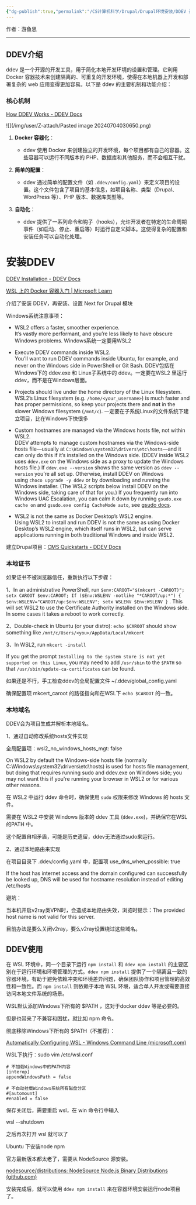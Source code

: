 ```yaml
---
{"dg-publish":true,"permalink":"/CS计算机科学/Drupal/Drupal环境安装/DDEV 开发环境/","noteIcon":"","created":"2024-08-28T17:25:51.000+08:00","updated":"2024-07-05T17:18:50.000+08:00"}
---
```



作者：游鱼思

---
## DDEV介绍

ddev 是一个开源的开发工具，用于简化本地开发环境的设置和管理。它利用 Docker 容器技术来创建隔离的、可重复的开发环境，使得在本地机器上开发和部署复杂的 web 应用变得更加容易。以下是 ddev 的主要机制和功能介绍：

### 核心机制

[How DDEV Works - DDEV Docs](https://ddev.readthedocs.io/en/stable/users/usage/architecture/#container-architecture)

![](/img/user/Z-attach/Pasted image 20240704030650.png)

1. **Docker 容器化**：
    
    - ddev 使用 Docker 来创建独立的开发环境，每个项目都有自己的容器。这些容器可以运行不同版本的 PHP、数据库和其他服务，而不会相互干扰。
2. **简单的配置**：
    
    - ddev 通过简单的配置文件（如 `.ddev/config.yaml`）来定义项目的设置。这个文件包含了项目的基本信息，如项目名称、类型（Drupal、WordPress 等）、PHP 版本、数据库类型等。
3. **自动化**：
    
    - ddev 提供了一系列命令和钩子（hooks），允许开发者在特定的生命周期事件（如启动、停止、重启等）时运行自定义脚本。这使得复杂的配置和安装任务可以自动化处理。

# 安装DDEV

[DDEV Installation - DDEV Docs](https://ddev.readthedocs.io/en/stable/users/install/ddev-installation/)

[WSL 上的 Docker 容器入门 | Microsoft Learn](https://learn.microsoft.com/zh-cn/windows/wsl/tutorials/wsl-containers)

介绍了安装 DDEV，再安装、设置 Next for Drupal 模块

Windows系统注意事项：

- WSL2 offers a faster, smoother experience.  
    It’s vastly more performant, and you’re less likely to have obscure Windows problems.
    Windows系统一定要用WSL2

- Execute DDEV commands inside WSL2.  
    You’ll want to run DDEV commands inside Ubuntu, for example, and never on the Windows side in PowerShell or Git Bash.
    DDEV包括在Windows下的 ddev.exe 和 Linux子系统中的 ddev。一定要在WSL2 里运行 ddev，而不是在Windows层面。
    
- Projects should live under the home directory of the Linux filesystem.  
    WSL2’s Linux filesystem (e.g. `/home/<your_username>`) is much faster and has proper permissions, so keep your projects there and **not** in the slower Windows filesystem (`/mnt/c`).
    一定要在子系统Linux的文件系统下建立项目，比在Windows下快很多
    
- Custom hostnames are managed via the Windows hosts file, not within WSL2.  
    DDEV attempts to manage custom hostnames via the Windows-side hosts file—usually at `C:\Windows\system32\drivers\etc\hosts`—and it can only do this if it’s installed on the Windows side. (DDEV inside WSL2 uses `ddev.exe` on the Windows side as a proxy to update the Windows hosts file.) If `ddev.exe --version` shows the same version as `ddev --version` you’re all set up. Otherwise, install DDEV on Windows using `choco upgrade -y ddev` or by downloading and running the Windows installer. (The WSL2 scripts below install DDEV on the Windows side, taking care of that for you.) If you frequently run into Windows UAC Escalation, you can calm it down by running `gsudo.exe cache on` and `gsudo.exe config CacheMode auto`, see [gsudo docs](https://github.com/gerardog/gsudo#credentials-cache).
    
- WSL2 is not the same as Docker Desktop’s WSL2 engine.  
    Using WSL2 to install and run DDEV is not the same as using Docker Desktop’s WSL2 engine, which itself runs in WSL2, but can serve applications running in both traditional Windows and inside WSL2.

建立Drupal项目：[CMS Quickstarts - DDEV Docs](https://ddev.readthedocs.io/en/stable/users/quickstart/#drupal)

### 本地证书

如果证书不被浏览器信任，重新执行以下步骤：

1、In an administrative PowerShell, run `$env:CAROOT="$(mkcert -CAROOT)"; setx CAROOT $env:CAROOT; If ($Env:WSLENV -notlike "*CAROOT/up:*") { $env:WSLENV="CAROOT/up:$env:WSLENV"; setx WSLENV $Env:WSLENV }`   . This will set WSL2 to use the Certificate Authority installed on the Windows side. In some cases it takes a reboot to work correctly.

2、Double-check in Ubuntu (or your distro): `echo $CAROOT` should show something like `/mnt/c/Users/<you>/AppData/Local/mkcert`

3、In WSL2, run `mkcert -install`

If you get the prompt `Installing to the system store is not yet supported on this Linux`, you may need to add `/usr/sbin` to the `$PATH` so that `/usr/sbin/update-ca-certificates` can be found.

如果还是不行，手工检查ddev的全局配置文件  ~/.ddev/global_config.yaml

确保配置项 mkcert_caroot 的路径指向和在WSL下 `echo $CAROOT` 的一致。

### 本地域名

DDEV会为项目生成并解析本地域名。

1、通过自动修改系统hosts文件实现

全局配置项：wsl2_no_windows_hosts_mgt: false

On WSL2 by default the Windows-side hosts file (normally C:\Windows\system32\drivers\etc\hosts) is used for hosts file management, but doing that requires running sudo and ddev.exe on Windows side; you may not want this if you're running your browser in WSL2 or for various other reasons.

在 WSL2 中运行 ddev 命令时，确保使用 `sudo` 权限来修改 Windows 的 hosts 文件。

需要在 WSL2 中安装 Windows 版本的 ddev 工具 (`ddev.exe`)，并确保它在WSL的PATH 中。

这个配置自相矛盾，可能是历史遗留，ddev无法通过sudo来运行。

2、通过本地路由来实现

在项目目录下 .ddev/config.yaml 中，配置项 use_dns_when_possible: true

If the host has internet access and the domain configured can successfully be looked up, DNS will be used for hostname resolution instead of editing /etc/hosts

避坑：

当本机开启v2ray类VPN时，会造成本地路由失效，浏览时提示：The provided host name is not valid for this server.

目前办法是要么关闭v2ray，要么v2ray设置绕过这些域名。

## DDEV使用

在 WSL 环境中，同一个目录下运行 `npm install` 和 `ddev npm install` 的主要区别在于运行环境和环境管理的方式。`ddev npm install` 提供了一个隔离且一致的容器环境，有助于避免依赖冲突和环境差异问题，确保团队协作和项目管理的高效性和一致性。而 `npm install` 则依赖于本地 WSL 环境，适合单人开发或需要直接访问本地文件系统的场景。

WSL默认添加Windows下所有的 $PATH ，这对于docker ddev 等是必要的。

但是也带来了不兼容和困扰，就比如 npm  命令。

彻底移除Windows下所有的 $PATH（不推荐）：

[Automatically Configuring WSL - Windows Command Line (microsoft.com)](https://devblogs.microsoft.com/commandline/automatically-configuring-wsl/)

WSL下执行：sudo vim /etc/wsl.conf

```
# 不加载Windows中的PATH内容
[interop]
appendWindowsPath = false

# 不自动挂载Windows系统所有磁盘分区
#[automount]
#enabled = false
```

保存关闭后，需要重启 wsl，在 win 命令行中输入

wsl --shutdown

之后再次打开 wsl 就可以了

Ubuntu 下安装node npm

官方最新版本都太老了，需要从 NodeSource 源安装。

[nodesource/distributions: NodeSource Node.js Binary Distributions (github.com)](https://github.com/nodesource/distributions?tab=readme-ov-file#ubuntu-versions)

安装完成后，就可以使用 `ddev npm install` 来在容器环境安装运行node项目了。
